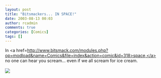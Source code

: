```yaml
---
layout: post
title: "Bitsmackers... IN SPACE!"
date: 2003-08-13 00:03
author: rcadmin
comments: true
categories: [Comics]
tags: []
---
```

In <a href=http://www.bitsmack.com/modules.php?op=modload&name=Comics&file=index&action=comic&id=318>space,</a> no one can hear you scream... even if we all scream for ice cream.<Br><br><!--more--><img src='http://dl.bitsmack.com/comics/20030813.gif'   />

